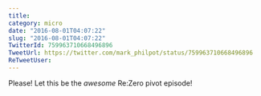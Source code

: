 ```yaml
---
title: 
category: micro
date: "2016-08-01T04:07:22"
slug: "2016-08-01T04:07:22"
TwitterId: 759963710668496896
TweetUrl: https://twitter.com/mark_philpot/status/759963710668496896
ReTweetUser: 
---
```


Please! Let this be the *awesome* Re:Zero pivot episode!
